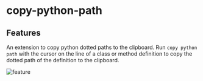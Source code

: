 # copy-python-path

## Features

An extension to copy python dotted paths to the clipboard.
Run `copy python path` with the cursor on the line of a class or method definition to copy the dotted path of the definition to the clipboard.

![feature](https://i.gyazo.com/fe88befdaea034eff0adfd4caacd028f.gif)
